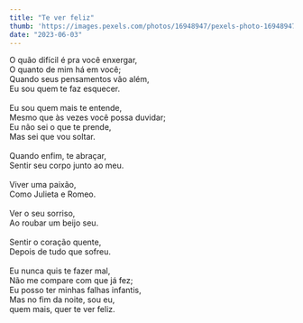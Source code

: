 ```yaml
---
title: "Te ver feliz"
thumb: 'https://images.pexels.com/photos/16948947/pexels-photo-16948947/free-photo-of-happy-couple-hugging-walking-on-city-street.jpeg'
date: "2023-06-03"
---
```

O quão difícil é pra você enxergar,  
O quanto de mim há em você;  
Quando seus pensamentos vão além,  
Eu sou quem te faz esquecer.  
<br />
Eu sou quem mais te entende,  
Mesmo que às vezes você possa duvidar;  
Eu não sei o que te prende,  
Mas sei que vou soltar.  
<br />
Quando enfim, te abraçar,  
Sentir seu corpo junto ao meu.  
<br />
Viver uma paixão,  
Como Julieta e Romeo.  
<br />
Ver o seu sorriso,  
Ao roubar um beijo seu.  
<br />
Sentir o coração quente,  
Depois de tudo que sofreu.  
<br />
Eu nunca quis te fazer mal,  
Não me compare com que já fez;  
Eu posso ter minhas falhas infantis,  
Mas no fim da noite, sou eu,   
quem mais, quer te ver feliz.  
